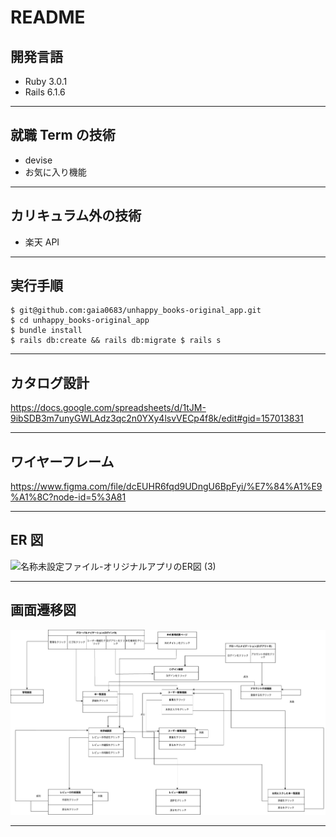 # README

## 開発言語

- Ruby 3.0.1
- Rails 6.1.6

---

## 就職 Term の技術

- devise
- お気に入り機能

---

## カリキュラム外の技術

- 楽天 API

---

## 実行手順

```
$ git@github.com:gaia0683/unhappy_books-original_app.git
$ cd unhappy_books-original_app
$ bundle install
$ rails db:create && rails db:migrate $ rails s
```

---

## カタログ設計

https://docs.google.com/spreadsheets/d/1tJM-9ibSDB3m7unyGWLAdz3qc2n0YXy4lsvVECp4f8k/edit#gid=157013831

---

## ワイヤーフレーム

https://www.figma.com/file/dcEUHR6fqd9UDngU6BpFyi/%E7%84%A1%E9%A1%8C?node-id=5%3A81

---

## ER 図

![名称未設定ファイル-オリジナルアプリのER図 (3)](https://user-images.githubusercontent.com/106715810/196377472-1b2287ab-db75-4e29-9efa-db283ed6ca36.jpg)

---

## 画面遷移図

![](2022-10-09-21-38-14.png)

---
